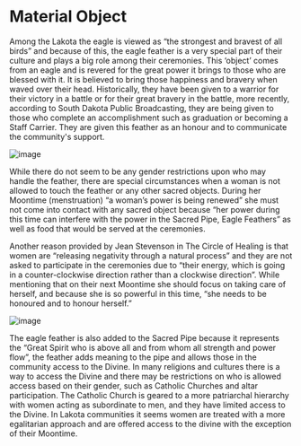 

# Material Object

Among the Lakota the eagle is viewed as “the strongest and bravest of all birds” and because of this, the eagle feather is a very special part of their culture and plays a big role among their ceremonies. This ‘object’ comes from an eagle and is revered for the great power it brings to those who are blessed with it. It is believed to bring those happiness and bravery when waved over their head. Historically, they have been given to a warrior for their victory in a battle or for their great bravery in the battle, more recently, according to South Dakota Public Broadcasting, they are being given to those who complete an accomplishment such as graduation or becoming a Staff Carrier. They are given this feather as an honour and to communicate the community's support.

![image](https://github.com/user-attachments/assets/0922de76-2cd6-4303-a5d1-581877c8b57b)


While there do not seem to be any gender restrictions upon who may handle the feather, there are special circumstances when a woman is not allowed to touch the feather or any other sacred objects. During her Moontime (menstruation) “a woman’s power is being renewed” she must not come into contact with any sacred object because “her power during this time can interfere with the power in the Sacred Pipe, Eagle Feathers” as well as food that would be served at the ceremonies.

Another reason provided by Jean Stevenson in The Circle of Healing is that women are “releasing negativity through a natural process” and they are not asked to participate in the ceremonies due to “their energy, which is going in a counter-clockwise direction rather than a clockwise direction”. While mentioning that on their next Moontime she should focus on taking care of herself, and because she is so powerful in this time, “she needs to be honoured and to honour herself.”  

![image](https://github.com/user-attachments/assets/a44f8e46-0fa7-4a02-b34e-bc24168e39bb)


The eagle feather is also added to the Sacred Pipe because it represents the “Great Spirit who is above all and from whom all strength and power flow”, the feather adds meaning to the pipe and allows those in the community access to the Divine. In many religions and cultures there is a way to access the Divine and there may be restrictions on who is allowed access based on their gender, such as Catholic Churches and altar participation. The Catholic Church is geared to a more patriarchal hierarchy with women acting as subordinate to men, and they have limited access to the Divine. In Lakota communities it seems women are treated with a more egalitarian approach and are offered access to the divine with the exception of their Moontime.  
